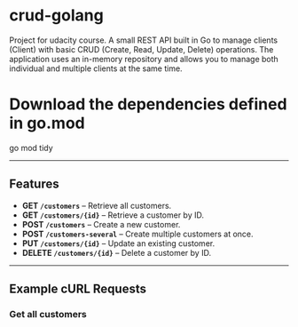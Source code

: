 # crud-golang
Project for udacity course. A small REST API built in Go to manage clients (Client) with basic CRUD (Create, Read, Update, Delete) operations. The application uses an in-memory repository and allows you to manage both individual and multiple clients at the same time.
# Download the dependencies defined in go.mod
go mod tidy

---

## Features

- **GET `/customers`** – Retrieve all customers.  
- **GET `/customers/{id}`** – Retrieve a customer by ID.  
- **POST `/customers`** – Create a new customer.  
- **POST `/customers-several`** – Create multiple customers at once.  
- **PUT `/customers/{id}`** – Update an existing customer.  
- **DELETE `/customers/{id}`** – Delete a customer by ID. 

---

## Example cURL Requests

### Get all customers
